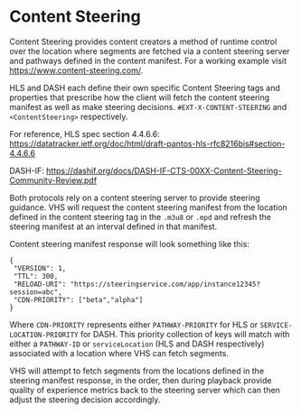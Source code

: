 # Content Steering

Content Steering provides content creators a method of runtime control over
the location where segments are fetched via a content steering server and
pathways defined in the content manifest. For a working example visit
https://www.content-steering.com/.

HLS and DASH each define their own specific Content Steering tags and properties
that prescribe how the client will fetch the content steering manifest as well
as make steering decisions. `#EXT-X-CONTENT-STEERING` and `<ContentSteering>` respectively.

For reference, HLS spec section 4.4.6.6:
https://datatracker.ietf.org/doc/html/draft-pantos-hls-rfc8216bis#section-4.4.6.6

DASH-IF:
https://dashif.org/docs/DASH-IF-CTS-00XX-Content-Steering-Community-Review.pdf

Both protocols rely on a content steering server to provide steering guidance.
VHS will request the content steering manifest from the location defined in the
content steering tag in the `.m3u8` or `.mpd` and refresh the steering manifest
at an interval defined in that manifest.

Content steering manifest response will look something like this:
```
{
 "VERSION": 1,
 "TTL": 300,
 "RELOAD-URI": "https://steeringservice.com/app/instance12345?session=abc",
 "CDN-PRIORITY": ["beta","alpha"]
}
```
Where `CDN-PRIORITY` represents either `PATHWAY-PRIORITY` for HLS or `SERVICE-LOCATION-PRIORITY` for DASH. This priority collection of keys will match with either a `PATHWAY-ID` or `serviceLocation` (HLS and DASH respectively) associated with a location where VHS can fetch segments.

VHS will attempt to fetch segments from the locations defined in the steering manifest response, in the order, then during playback provide quality of experience metrics back to the steering server which can then adjust the steering decision accordingly.
